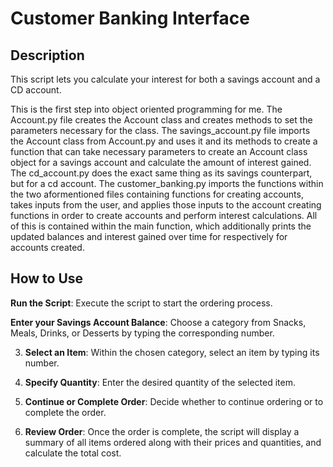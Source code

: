 # Customer Banking Interface

## Description

This script lets you calculate your interest for both a savings account and a CD account. 

This is the first step into object oriented programming for me. The Account.py file creates the Account class and creates methods to set the parameters necessary for the class.
The savings_account.py file imports the Account class from Account.py and uses it and its methods to create a function that can take necessary parameters to create an Account class object for a savings account and calculate the amount of interest gained. 
The cd_account.py does the exact same thing as its savings counterpart, but for a cd account.
The customer_banking.py imports the functions within the two aformentioned files containing functions for creating accounts, takes inputs from the user, and applies those inputs to the account creating functions in order to create accounts and perform interest calculations. All of this is contained within the main function, which additionally prints the updated balances and interest gained over time for respectively for accounts created. 

## How to Use

**Run the Script**: Execute the script to start the ordering process.

**Enter your Savings Account Balance**: Choose a category from Snacks, Meals, Drinks, or Desserts by typing the corresponding number.

3. **Select an Item**: Within the chosen category, select an item by typing its number.

4. **Specify Quantity**: Enter the desired quantity of the selected item.

5. **Continue or Complete Order**: Decide whether to continue ordering or to complete the order.

6. **Review Order**: Once the order is complete, the script will display a summary of all items ordered along with their prices and quantities, and calculate the total cost.

